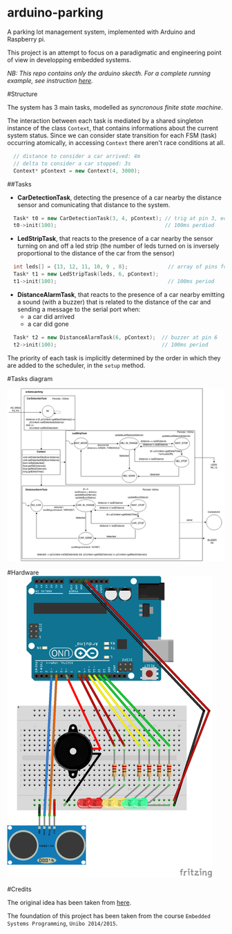 # arduino-parking
A parking lot management system, implemented with Arduino and Raspberry pi.

This project is an attempt to focus on a paradigmatic and engineering point of view in developping embedded systems.

*NB: This repo contains only the arduino skecth. For a complete running example, see instruction [here](https://github.com/AL333Z/play-parking-pi).*

#Structure

The system has 3 main tasks, modelled as *syncronous finite state machine*.

The interaction between each task is mediated by a shared singleton instance of the class `Context`, that contains informations about the current system status.
Since we can consider state transition for each FSM (task) occurring atomically, in accessing `Context` there aren't race conditions at all.
```c++
  // distance to consider a car arrived: 4m
  // delta to consider a car stopped: 3s
  Context* pContext = new Context(4, 3000); 
```

##Tasks

- **CarDetectionTask**, detecting the presence of a car nearby the distance sensor and comunicating that distance to the system.
```c++
  Task* t0 = new CarDetectionTask(3, 4, pContext); // trig at pin 3, echo at pin 4
  t0->init(100);                                   // 100ms perdiod
```

- **LedStripTask**, that reacts to the presence of a car nearby the sensor turning on and off a led strip (the number of leds turned on is inversely proportional to the distance of the car from the sensor)
```c++
  int leds[] = {13, 12, 11, 10, 9 , 8};             // array of pins for led strip
  Task* t1 = new LedStripTask(leds, 6, pContext);   
  t1->init(100);                                    // 100ms period
```

- **DistanceAlarmTask**, that reacts to the presence of a car nearby emitting a sound (with a buzzer) that is related to the distance of the car and sending a message to the serial port when:
  - a car did arrived
  - a car did gone
```c++
  Task* t2 = new DistanceAlarmTask(6, pContext);  // buzzer at pin 6
  t2->init(100);                                  // 100ms period
``` 

The priority of each task is implicitly determined by the order in which they are added to the scheduler, in the `setup` method.

#Tasks diagram

![](tasks.png)

#Hardware
![](arduino-parking_bb.png)

#Credits

The original idea has been taken from [here](https://sarpur.wordpress.com/2012/08/18/arduino-uno-parking-sensor/).

The foundation of this project has been taken from the course `Embedded Systems Programming`, `Unibo 2014/2015`.
